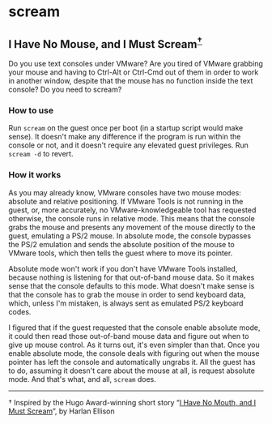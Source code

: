 # scream
## I Have No Mouse, and I Must Scream<sup><a href="#dagger">&dagger;</a></sup>

Do you use text consoles under VMware?  Are you tired of VMware grabbing your
mouse and having to Ctrl-Alt or Ctrl-Cmd out of them in order to work in another
window, despite that the mouse has no function inside the text console?  Do you
need to scream?

### How to use

Run `scream` on the guest once per boot (in a startup script would make sense).
It doesn't make any difference if the program is run within the console or not,
and it doesn't require any elevated guest privileges.  Run `scream -d` to
revert.

### How it works

As you may already know, VMware consoles have two mouse modes: absolute and
relative positioning.  If VMware Tools is not running in the guest, or, more
accurately, no VMware-knowledgeable tool has requested otherwise, the console
runs in relative mode.  This means that the console grabs the mouse and presents
any movement of the mouse directly to the guest, emulating a PS/2 mouse.  In
absolute mode, the console bypasses the PS/2 emulation and sends the absolute
position of the mouse to VMware tools, which then tells the guest where to move
its pointer.

Absolute mode won't work if you don't have VMware Tools installed, because
nothing is listening for that out-of-band mouse data.  So it makes sense that
the console defaults to this mode.  What doesn't make sense is that the console
has to grab the mouse in order to send keyboard data, which, unless I'm
mistaken, is always sent as emulated PS/2 keyboard codes.

I figured that if the guest requested that the console enable absolute mode, it
could then read those out-of-band mouse data and figure out when to give up
mouse control.  As it turns out, it's even simpler than that.  Once you enable
absolute mode, the console deals with figuring out when the mouse pointer has
left the console and automatically ungrabs it.  All the guest has to do,
assuming it doesn't care about the mouse at all, is request absolute mode.  And
that's what, and all, `scream` does.

---

<a name="dagger">&dagger;</a> Inspired by the Hugo Award-winning short story &ldquo;<a
href="http://www.isfdb.org/cgi-bin/title.cgi?41300">I Have No Mouth, and I Must
Scream</a>&rdquo;, by Harlan Ellison
